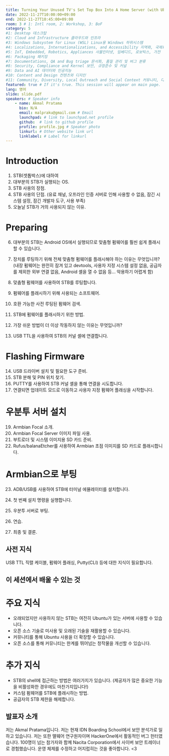 ```yaml
---
title: Turning Your Unused TV's Set Top Box Into A Home Server (with Ubuntu Server)
date: 2022-11-27T10:00:00+09:00
end: 2022-11-27T10:45:00+09:00
room: 3 # 1: Intl room, 2: Workshop, 3: BoF
category: 5
#1: Desktop 데스크탑
#2: Cloud and Infrastructure 클라우드와 인프라
#3: Windows Subsystem for Linux (WSL) Linux용 Windows 하위시스템
#4: Localizations, Internationalizations, and Accessibility 지역화, 국제화 및 접근성
#5: IoT, Embedded, Robotics, Appliances 사물인터넷, 임베디드, 로보틱스, 가전
#6: Packaging 패키징
#7: Documentations, QA and Bug triage 문서화, 품질 관리 및 버그 분류
#8: Security, Compliance and Kernel 보안, 규정준수 및 커널
#9: Data and AI 데이터와 인공지능
#10: Content and Design 컨텐츠와 디지인
#11: Community, Diversity, Local Outreach and Social Context 커뮤니티, 다양성, 지역 사회 협력과 사회적 관점
featured: true # If it's true. This session will appear on main page.
lang: 영어
slide: slide.pdf
speakers: # Speaker info
    - name: Akmal Pratama
      bio: N/A
      email: malpraku@gmail.com # Email
      launchpad: # link to launchpad.net profile
      github:  # link to github profile
      profile: profile.jpg # Speaker photo
      linkurl: # Other website link url
      linklabel: # Label for linkurl
---
```

Introduction
==================================
 1. STB(셋톱박스)에 대하여
 2. 대부분의 STB가 실행되는 OS.
 3. STB 사용의 장점.
 4. STB 사용의 단점.
 (유료 채널, 오프라인 인증 서버로 인해 사용할 수 없음,
 잠긴 시스템 설정, 잠긴 개발자 도구, 사용 부족)
 5. 오늘날 STB가 거의 사용되지 않는 이유.

 Preparing
 ==================================
 6. 대부분의 STB는 Android OS에서 실행되므로 맞춤형 펌웨어를 훨씬 쉽게 플래시할 수 있습니다.
 7. 장치를 루팅하기 위해 전체 맞춤형 펌웨어를 플래시해야 하는 이유는 무엇입니까?
 (내장 펌웨어는 완전히 잠겨 있고 devtools, 사용자 지정 시스템 설정 없음, 공급자를 제외한 외부 연결 없음, Android 셸을 열 수 없음 등... 악용하기 어렵게 함)
 8. 맞춤형 펌웨어를 사용하여 STB를 루팅합니다.
 9. 펌웨어를 플래시하기 위해 사용되는 소프트웨어.
 10. 호환 가능한 사전 루팅된 펌웨어 검색.

 11. STB에 펌웨어를 플래시하기 위한 방법.
 12. 가장 쉬운 방법이 더 이상 작동하지 않는 이유는 무엇입니까?
 13. USB TTL을 사용하여 STB의 커널 셸에 연결합니다.

 Flashing Firmware
 ==================================
 14. USB 드라이버 설치 및 필요한 도구 준비.
 15. STB 분해 및 PIN 위치 찾기.
 16. PUTTY를 사용하여 STB 커널 셸을 통해 연결을 시도합니다.
 17. 연결되면 업데이트 모드로 이동하고 사용자 지정 펌웨어 플래싱을 시작합니다.

 우분투 서버 설치
 ==================================
 19. Armbian Focal 소개.
 20. Armbian Focal Server 이미지 파일 사용.
 21. 부트로더 및 시스템 이미지용 SD 카드 준비.
 22. Rufus/balanaEtcher를 사용하여 Armbian 초점 이미지를 SD 카드로 플래시합니다.

 Armbian으로 부팅
 ==================================
 23. ADB/USB를 사용하여 STB에 터미널 에뮬레이터를 설치합니다.
 24. 첫 번째 설치 명령을 실행합니다.
 25. 우분투 서버로 부팅.
 26. 연습.

 27. 최종 및 결론.

 ## 사전 지식
 USB TTL 직렬 케이블, 펌웨어 플래싱, Putty(CLI) 등에 대한 지식이 필요합니다.

 ## 이 세션에서 배울 수 있는 것
 주요 지식
 =====================================
 - 오래되었지만 사용하지 않는 STB는 여전히 Ubuntu가 있는 서버에 사용할 수 있습니다.
 - 오픈 소스 기술로 미사용 및 오래된 기술을 재활용할 수 있습니다.
 - 커뮤니티를 통해 Ubuntu 사용을 더 확장할 수 있습니다.
 - 오픈 소스를 통해 커뮤니티는 한계를 뛰어넘는 창작물을 개선할 수 있습니다.

 추가 지식
 =====================================
 - STB의 shell에 접근하는 방법은 여러가지가 있습니다. 
 (제공자가 많은 중요한 기능을 비활성화한 경우에도 마찬가지입니다!)
 - 커스텀 펌웨어를 STB에 플래시하는 방법.
 - 공급자의 STB 제한을 해제합니다.

## 발표자 소개
저는 Akmal Pratama입니다. 저는 현재 IDN Boarding School에서 보안 분석가로 일하고 있습니다.
저는 또한 맬웨어 연구원자이며 HackerOne에서 활동적인 버그 헌터였습니다. 
100명이 넘는 참가자와 함께 Nacita Corporation에서 사이버 보안 트레이너로 경험했습니다. 
운영 체제를 수정하고 어지럽히는 것을 좋아합니다. <3